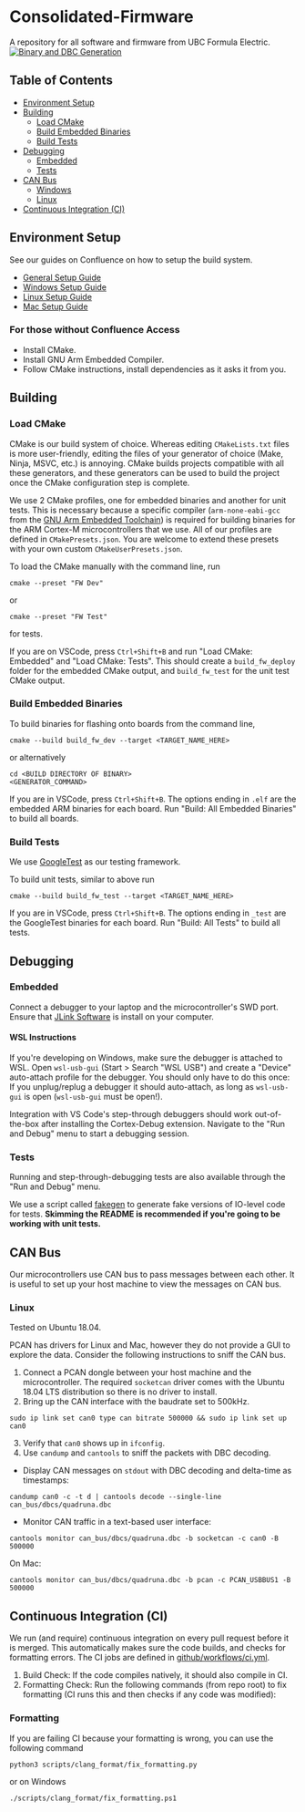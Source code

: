 # Consolidated-Firmware
A repository for all software and firmware from UBC Formula Electric. [![Binary and DBC Generation](https://github.com/UBCFormulaElectric/Consolidated-Firmware/actions/workflows/master_cd.yml/badge.svg)](https://github.com/UBCFormulaElectric/Consolidated-Firmware/actions/workflows/master_cd.yml)
## Table of Contents
- [Environment Setup](#environment-setup)
- [Building](#building)
	- [Load CMake](#load-cmake)
	- [Build Embedded Binaries](#build-embedded-binaries)
	- [Build Tests](#build-tests)
- [Debugging](#debugging)
	- [Embedded](#embedded)
	- [Tests](#tests)
- [CAN Bus](#can-bus)
	- [Windows](#windows)
	- [Linux](#linux)
- [Continuous Integration (CI)](#continuous-integration-ci)

## Environment Setup

See our guides on Confluence on how to setup the build system.
- [General Setup Guide](https://ubcformulaelectric.atlassian.net/wiki/x/VwJKCg)
- [Windows Setup Guide](https://ubcformulaelectric.atlassian.net/wiki/x/EwClE)
- [Linux Setup Guide](https://ubcformulaelectric.atlassian.net/wiki/spaces/UFE/pages/169771078/Software+-+Onboarding+-+Week+2+-+Environment+Setup+WSL+Linux)
- [Mac Setup Guide](https://ubcformulaelectric.atlassian.net/wiki/spaces/UFE/pages/168329217/Software+-+Onboarding+-+Week+2+-+Environment+Setup+Mac)

### For those without Confluence Access
- Install CMake.
- Install GNU Arm Embedded Compiler.
- Follow CMake instructions, install dependencies as it asks it from you.

## Building

### Load CMake

CMake is our build system of choice. Whereas editing `CMakeLists.txt` files is more user-friendly, editing the files of your generator of choice (Make, Ninja, MSVC, etc.) is annoying. CMake builds projects compatible with all these generators, and these generators can be used to build the project once the CMake configuration step is complete.

We use 2 CMake profiles, one for embedded binaries and another for unit tests. This is necessary because a specific compiler (`arm-none-eabi-gcc` from the [GNU Arm Embedded Toolchain](https://developer.arm.com/downloads/-/gnu-rm)) is required for building binaries for the ARM Cortex-M microcontrollers that we use. All of our profiles are defined in `CMakePresets.json`. You are welcome to extend these presets with your own custom `CMakeUserPresets.json`.

To load the CMake manually with the command line, run

```
cmake --preset "FW Dev"
```

or

```
cmake --preset "FW Test"
```

for tests.

If you are on VSCode, press `Ctrl+Shift+B` and run "Load CMake: Embedded" and "Load CMake: Tests". This should create a `build_fw_deploy` folder for the embedded CMake output, and `build_fw_test` for the unit test CMake output.

### Build Embedded Binaries

To build binaries for flashing onto boards from the command line,
```
cmake --build build_fw_dev --target <TARGET_NAME_HERE>
```
or alternatively
```
cd <BUILD DIRECTORY OF BINARY>
<GENERATOR_COMMAND>
```

If you are in VSCode, press `Ctrl+Shift+B`. The options ending in `.elf` are the embedded ARM binaries for each board. Run "Build: All Embedded Binaries" to build all boards.

### Build Tests

We use [GoogleTest](https://github.com/google/googletest) as our testing framework.

To build unit tests, similar to above run
```
cmake --build build_fw_test --target <TARGET_NAME_HERE>
```

If you are in VSCode, press `Ctrl+Shift+B`. The options ending in `_test` are the GoogleTest binaries for each board. Run "Build: All Tests" to build all tests.

## Debugging

### Embedded

Connect a debugger to your laptop and the microcontroller's SWD port. Ensure that [JLink Software](https://www.segger.com/downloads/jlink/) is install on your computer.

#### WSL Instructions
If you're developing on Windows, make sure the debugger is attached to WSL. Open `wsl-usb-gui` (Start > Search "WSL USB") and create a "Device" auto-attach profile for the debugger. You should
only have to do this once: If you unplug/replug a debugger it should auto-attach, as long as `wsl-usb-gui` is open (`wsl-usb-gui` must be open!).

Integration with VS Code's step-through debuggers should work out-of-the-box after installing the Cortex-Debug extension. Navigate to the "Run and Debug" menu to start a debugging session.

### Tests

Running and step-through-debugging tests are also available through the "Run and Debug" menu.

We use a script called [fakegen](./scripts/code_generation/fakegen/README.md) to generate fake versions of IO-level code for tests. **Skimming the README is recommended if you're going to be working with unit tests.**

## CAN Bus

Our microcontrollers use CAN bus to pass messages between each other. It is useful to set up your host machine to view
the messages on CAN bus.

### Linux

Tested on Ubuntu 18.04.

PCAN has drivers for Linux and Mac, however they do not provide a GUI to explore the data. Consider the following instructions to sniff the CAN bus.

1. Connect a PCAN dongle between your host machine and the microcontroller.
   The required `socketcan` driver comes with the Ubuntu 18.04 LTS distribution so there is no driver to install.
2. Bring up the CAN interface with the baudrate set to 500kHz.

```
sudo ip link set can0 type can bitrate 500000 && sudo ip link set up can0
```

3. Verify that `can0` shows up in `ifconfig`.
4. Use `candump` and `cantools` to sniff the packets with DBC decoding.

- Display CAN messages on `stdout` with DBC decoding and delta-time as timestamps:

```
candump can0 -c -t d | cantools decode --single-line can_bus/dbcs/quadruna.dbc
```

- Monitor CAN traffic in a text-based user interface:

```
cantools monitor can_bus/dbcs/quadruna.dbc -b socketcan -c can0 -B 500000
```

On Mac:

```
cantools monitor can_bus/dbcs/quadruna.dbc -b pcan -c PCAN_USBBUS1 -B 500000
```

## Continuous Integration (CI)

We run (and require) continuous integration on every pull request before it is merged. This automatically makes sure the
code builds, and checks for formatting errors.
The CI jobs are defined in [github/workflows/ci.yml](./.github/workflows/ci.yml).

1. Build Check: If the code compiles natively, it should also compile in CI.
2. Formatting Check: Run the following commands (from repo root) to fix formatting (CI runs this and then checks if any code was modified):
### Formatting

If you are failing CI because your formatting is wrong, you can use the following command

```sh
python3 scripts/clang_format/fix_formatting.py
```

or on Windows

```
./scripts/clang_format/fix_formatting.ps1
```